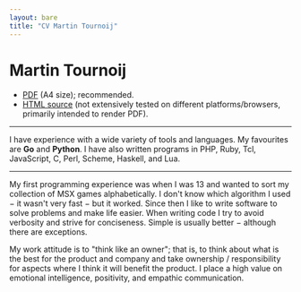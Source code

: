 ```yaml
---
layout: bare
title: "CV Martin Tournoij"
---
```


Martin Tournoij
===============

- <a data-goatcounter-click="click-cv-pdf"  href="/cv/CV-MartinTournoij.pdf">PDF</a>
  (A4 size); recommended.
- <a data-goatcounter-click="click-cv-html" href="/cv/CV-MartinTournoij.html">HTML source</a>
  (not extensively tested on different platforms/browsers, primarily intended to
  render PDF).

---

I have experience with a wide variety of tools and languages. My favourites are
**Go** and **Python**. I have also written programs in PHP, Ruby, Tcl,
JavaScript, C, Perl, Scheme, Haskell, and Lua.

---

My first programming experience was when I was 13 and wanted to sort my
collection of MSX games alphabetically. I don't know which algorithm I used − it
wasn't very fast − but it worked.
Since then I like to write software to solve problems and make life easier. When
writing code I try to avoid verbosity and strive for conciseness. Simple is
usually better − although there are exceptions.

My work attitude is to "think like an owner"; that is, to think about what is
the best for the product and company and take ownership / responsibility for
aspects where I think it will benefit the product.
I place a high value on emotional intelligence, positivity, and empathic
communication.

